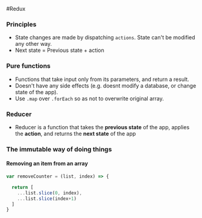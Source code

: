 #Redux

### Principles
- State changes are made by dispatching `actions`. State can't be modified any other way.
- Next state = Previous state + action

### Pure functions

- Functions that take input only from its parameters, and return a result.
- Doesn't have any side effects (e.g. doesnt modify a database, or change state of the app).
- Use `.map` over `.forEach` so as not to overwrite original array.

### Reducer

- Reducer is a function that takes the **previous state** of the app, applies the **action**, and returns the **next state** of the app

### The immutable way of doing things

#### Removing an item from an array
```js
var removeCounter = (list, index) => {

  return [
    ...list.slice(0, index),
    ...list.slice(index+1)
  ]
}
```
